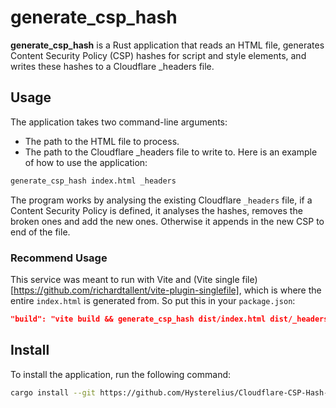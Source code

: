 # generate_csp_hash
**generate_csp_hash** is a Rust application that reads an HTML file, generates Content Security Policy (CSP) hashes for script and style elements, and writes these hashes to a Cloudflare _headers file.

## Usage
The application takes two command-line arguments:

* The path to the HTML file to process.
* The path to the Cloudflare _headers file to write to.
Here is an example of how to use the application:
```bash
generate_csp_hash index.html _headers
```

The program works by analysing the existing Cloudflare `_headers` file, if a Content Security Policy is defined, it analyses the hashes, removes the broken ones and add the new ones. Otherwise it appends in the new CSP to end of the file.

### Recommend Usage
This service was meant to run with Vite and (Vite single file)[https://github.com/richardtallent/vite-plugin-singlefile], which is where the entire `index.html` is generated from. So put this in your `package.json`:
```json
"build": "vite build && generate_csp_hash dist/index.html dist/_headers"
```

## Install
To install the application, run the following command:
```bash
cargo install --git https://github.com/Hysterelius/Cloudflare-CSP-Hash-Gen
```
